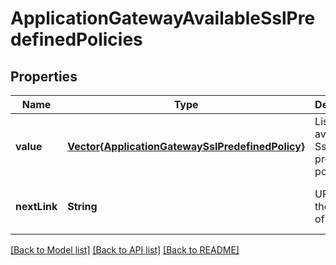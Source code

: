# ApplicationGatewayAvailableSslPredefinedPolicies


## Properties
Name | Type | Description | Notes
------------ | ------------- | ------------- | -------------
**value** | [**Vector{ApplicationGatewaySslPredefinedPolicy}**](ApplicationGatewaySslPredefinedPolicy.md) | List of available Ssl predefined policy. | [optional] [default to nothing]
**nextLink** | **String** | URL to get the next set of results. | [optional] [default to nothing]


[[Back to Model list]](../README.md#models) [[Back to API list]](../README.md#api-endpoints) [[Back to README]](../README.md)


